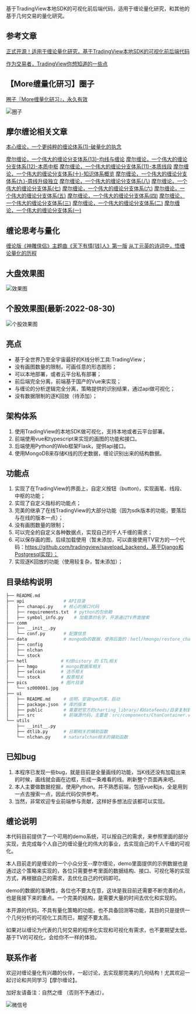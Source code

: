 
基于TradingView本地SDK的可视化前后端代码，适用于缠论量化研究，和其他的基于几何交易的量化研究。

## 参考文章
[正式开源！适用于缠论量化研究，基于TradingView本地SDK的可视化前后端代码](https://mp.weixin.qq.com/s/5NxteND3hS5qcH2Jkuy2eQ)

[作为交易者，TradingView你想知道的一些点](https://mp.weixin.qq.com/s?__biz=MzI2NzExMTA4NA==&mid=2650090885&idx=1&sn=30eba518ae79d887e052499089d583e7&chksm=f2825246c5f5db50d174f692abb4e1dd3f5e4694b89ed181172f903387d79c01461036c89bd1&token=286592241&lang=zh_CN#rd)

## 【More缠量化研习】圈子

[圈子『More缠量化研习』，永久有效](https://mp.weixin.qq.com/s?__biz=MzI2NzExMTA4NA==&mid=2650090999&idx=1&sn=821f2aa3d0e2248800f748f64e7f7c14&chksm=f2825234c5f5db22888c0354ce1128aa6a7566664f37d919bdb70d8b4a1fe4a658ca9c82112f&token=1365295420&lang=zh_CN#rd)

![圈子](pics/quanzi.jpg)

## 摩尔缠论相关文章
[本心缠论，一个更纯粹的缠论体系(1)-破量化的执念](https://mp.weixin.qq.com/s?__biz=MzI2NzExMTA4NA==&mid=2650091013&idx=1&sn=5e4ea7d22af9247ddc1ae93a2a0aac0d&chksm=f28251c6c5f5d8d059d139de7acf90f3085d3593b2375882a8aee31577b95bb4b87d7c109c39&token=1365295420&lang=zh_CN#rd)

[摩尔缠论，一个伟大的缠论分支体系(13)-均线与缠论](https://mp.weixin.qq.com/s?__biz=MzI2NzExMTA4NA==&mid=2650090989&idx=1&sn=2ee71bd881211ff9aecc9843581d45a6&chksm=f282522ec5f5db386986abb6178b355dcc89cf4a08f78d3f2db6554d7c2d00626089df408260&token=1365295420&lang=zh_CN#rd)
[摩尔缠论，一个伟大的缠论分支体系(12)-本质中枢](https://mp.weixin.qq.com/s?__biz=MzI2NzExMTA4NA==&mid=2650090980&idx=1&sn=87a38f3010d86eabcb91f22754df1b0b&chksm=f2825227c5f5db312c099d3fd6523c93df1ea93492b918513ac1fbe8c931b768806fdd842527&token=1365295420&lang=zh_CN#rd)
[摩尔缠论，一个伟大的缠论分支体系(11)-本质线段](https://mp.weixin.qq.com/s?__biz=MzI2NzExMTA4NA==&mid=2650090969&idx=1&sn=5793f84317fe40781e339ff1ada452b9&chksm=f282521ac5f5db0ca575f52f91ffa5a7b07151e97321b98cc58300990904288206d75673d7b8&token=1365295420&lang=zh_CN#rd)
[摩尔缠论，一个伟大的缠论分支体系(十)-知识体系概览](https://mp.weixin.qq.com/s?__biz=MzI2NzExMTA4NA==&mid=2650090960&idx=1&sn=a2381dff4083e5244f2aeb4bca392484&chksm=f2825213c5f5db05b7ca1d84ef194f2c9f9ecba71ed7b28406a5a75d1bdb0fd41941ff30d190&token=1365295420&lang=zh_CN#rd)
[摩尔缠论，一个伟大的缠论分支体系(九)-周线升级独立](https://mp.weixin.qq.com/s?__biz=MzI2NzExMTA4NA==&mid=2650090949&idx=1&sn=d91119a7222646d66d8135bccba429fe&chksm=f2825206c5f5db1038953c132549df049855e3c74178bfaef034470b558361d5cce8a70d06f5&token=1365295420&lang=zh_CN#rd)
[摩尔缠论，一个伟大的缠论分支体系(八)](https://mp.weixin.qq.com/s?__biz=MzI2NzExMTA4NA==&mid=2650090932&idx=1&sn=a11ab6186b78b4d93f8328eb8b8398de&chksm=f2825277c5f5db6121b7cd87bc674ae1241c2ddec1a4eb49f165b334ecd1c8dc4e52a70e82e0&token=1365295420&lang=zh_CN#rd)
[摩尔缠论，一个伟大的缠论分支体系(七)](https://mp.weixin.qq.com/s?__biz=MzI2NzExMTA4NA==&mid=2650090915&idx=1&sn=95ec8bd6a45c9c3a5213ba1c40d3bae1&chksm=f2825260c5f5db761ae67a98aa869f6805a906d9fe3565358ce5b37ae5d2f5e5c8d75e0af4b8&token=1365295420&lang=zh_CN#rd)
[摩尔缠论，一个伟大的缠论分支体系(六)](https://mp.weixin.qq.com/s?__biz=MzI2NzExMTA4NA==&mid=2650090894&idx=1&sn=793d59de7337468c408d64750169dad9&chksm=f282524dc5f5db5b5161d96e32f05a467904f2188ad05b2f2b805a1e0d651a76728af7b1d7f2&token=1365295420&lang=zh_CN#rd)
[摩尔缠论，一个伟大的缠论分支体系(五)](https://mp.weixin.qq.com/s?__biz=MzI2NzExMTA4NA==&mid=2650090876&idx=1&sn=4eb590372cded649b954c2e385413997&chksm=f28252bfc5f5dba984d7f9895e8ff150f78be61fe0dd9c4cafd918ff9b16ffd789dfaee62e39&token=1327530731&lang=zh_CN#rd)
[摩尔缠论，一个伟大的缠论分支体系(四)](https://mp.weixin.qq.com/s?__biz=MzI2NzExMTA4NA==&mid=2650090841&idx=1&sn=3e026f3fc9ea34e3354b3b2d6ed61124&chksm=f282529ac5f5db8cd861d692b971cb4a60d894c99fab908e2eeffd5e28087ebacfdd1d2b0378&token=1199670747&lang=zh_CN#rd)
[摩尔缠论，一个伟大的缠论分支体系(三)](https://mp.weixin.qq.com/s?__biz=MzI2NzExMTA4NA==&mid=2650090828&idx=1&sn=571a02aff3a8dec4b68522ade3f64aa2&chksm=f282528fc5f5db99ca6bb04a1ec559e5d23ebfc7d833e555a7f2f789047010cb1dabc47a1d67&token=1199670747&lang=zh_CN#rd)
[摩尔缠论，一个伟大的缠论分支体系(二)](https://mp.weixin.qq.com/s?__biz=MzI2NzExMTA4NA==&mid=2650090812&idx=1&sn=448214fc48c368d3b7190abb9b975536&chksm=f28252ffc5f5dbe9903406ec7157f7f7807dc5562359fd037438303486e7ad933ea8ea766879&token=1199670747&lang=zh_CN#rd)
[摩尔缠论，一个伟大的缠论分支体系(一)](https://mp.weixin.qq.com/s?__biz=MzI2NzExMTA4NA==&mid=2650090801&idx=1&sn=08ede867ceb519f8a18e90970ce452ac&chksm=f28252f2c5f5dbe4e2c1e3f430d19e04e8434b62cd62d0abed69f92ec104acc85be9e4c220ee&token=1199670747&lang=zh_CN#rd)

## 缠论思考与量化

[缠论版《神雕侠侣》主题曲《天下有情[钱]人》第一版](https://mp.weixin.qq.com/s?__biz=MzI2NzExMTA4NA==&mid=2650090795&idx=1&sn=69db18dc36d47724d76c02f4491b9f82&chksm=f28252e8c5f5dbfe80b8f392300e785617d0e79a0aa79d567e1abd4ac8878113e94afc60135a&token=1199670747&lang=zh_CN#rd)
[从丁元英的诗词中，悟缠论量化的历程](https://mp.weixin.qq.com/s?__biz=MzI2NzExMTA4NA==&mid=2650090853&idx=1&sn=bfebe4e4e2c39e213fc3483cd060dca6&chksm=f28252a6c5f5dbb03237431544fd99c89aee5a1dadca76306a9e9ea34b4818973f1e2b2f1647&token=1199670747&lang=zh_CN#rd)

## 大盘效果图
![效果图](pics/sz000001.jpg)

## 个股效果图(最新:2022-08-30)
![个股效果图](pics/stock_demo.png)

## 亮点
* 基于全世界乃至全宇宙最好的K线分析工具:TradingView；
* 没有画图数量的限制，可画任意的形态图形；
* 可以本地部署，或者云平台私有部署；
* 前后端完全分离，前端基于国产的Vue来实现；
* 与缠论的分析逻辑完全分离，策略提供的识别结果，通过api做可视化；
* 没有数据限制的逐K回放（待添加）；


## 架构体系
1. 使用TradingView的本地SDK做可视化，支持本地或者云平台部署。
1. 前端使用vue和typescript来实现的画图的功能和接口。
2. 后端使用Python的Web框架Flask，提供api接口。
3. 使用MongoDB来存储K线的历史数据，缠论识别出来的结构数据。


## 功能点
1. 实现了在TradingView的界面上，自定义按钮（button)，实现画笔、线段、中枢的功能；
2. 实现了自定义指标的功能点；
3. 完美的继承了在线TradingView的大部分功能（因为sdk版本的功能，要落后与在线的版本一点）；
4. 没有画图数量的限制；
5. 可以完全的自定义各种数据点，实现自己的千人千缠的需求；
6. 可以保存画的图，后续加载使用（暂未添加，可以直接使用TV官方的一个代码：https://github.com/tradingview/saveload_backend，基于Django和Postgresql实现）；
7. 实现逐K回放的功能（使用较复杂，暂未添加）；

## 目录结构说明
```bash
├── README.md
├── api               # API目录
│   ├── chanapi.py    # 核心的接口代码
│   ├── requirements.txt  # python的包依赖
│   ├── symbol_info.py    # 加载票的名字，开源通过TV界面搜索
├── comm
│   ├── __init__.py
│   └── conf.py       # 配置信息
├── data              # mongodb的数据，使用后面的：hetl/hmongo/restore_chanvis_mongo.sh 导入本目录的数据
│   ├── config
│   ├── nlchan
│   └── stock
├── hetl             # K线history 的 ETL相关
│   ├── hmgo         # mongo数据库相关
│   ├── selcoin      # 选币相关
│   └── stock        # 股票相关
├── pics             # 图片目录
│   └── sz000001.jpg
├── ui
│   ├── README.md     # 说明，安装npm的库，启动
│   ├── package.json  # 库的版本
│   ├── public        # 需要把官方的charting_library/和datafeeds/目录复制到此处
│   ├── src           # 前端源代码，主要是：src/components/ChanContainer.vue
└── utils
    ├── __init__.py
    ├── dtlib.py      # 日期相关的辅助函数
    └── nlchan.py     # naturalchan相关的辅助函数
```

## 已知bug
1. 本程序已发现一些bug，就是目前是全量画线的功能，当K线还没有加载出来的时候，画线就会画在边框，形成一条难看的线。刷新整个页面再来吧。
2. 本人主要做数据挖掘，使用Python。并不熟悉前端，包括vue和js，全是用到一点去搜索一点，因此代码仅供参考。
3. 当然，非常欢迎专业前端参与贡献，这样好多想法应该都可以实现。

## 缠论说明

本代码目前提供了一个可用的demo系统，可以按自己的需求，来参照里面的部分实现，去完成每个人自己的缠论量化的伟大的事业，去实现自己的千人千缠的可视化。

本人目前走的是缠论的一个小众分支--摩尔缠论，demo里面提供的示例数据也是通过这个策略来实现的，各位只需要参考里面的数据结构、接口、可视化等的实现方式，再根据自己的需求，去优化自己的代码即可。

demo的数据的准确性，各位也不要太在意，这块是我目前还需要不断完善的点，也是我接下来的重点。一个完美的结构，是需要大量的时间去优化和实现的。

本开源的代码，不具有量化策略的功能，也不具备回测等功能，其目的只是提供一个几何分析的可视化工具而已，期望不要太高。

如果对以缠论为代表的几何交易的程序化实现和可视化有需求，也不要期望太低，基于TV的可视化，会给你不一样的体验。

## 联系作者

欢迎对缠论量化有兴趣的伙伴，一起讨论，去实现那完美的几何结构！尤其欢迎一起讨论和共同学习【摩尔缠论】。

加好友请备注：自然之缠 （否则不予通过）。

![微信号](pics/quantchan.jpg)
